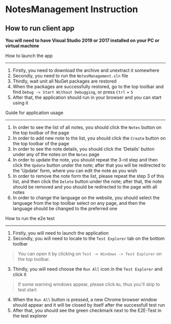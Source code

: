 # NotesManagement Instruction

## How to run client app
**You will need to have Visual Studio 2019 or 2017 installed on your PC or virtual machine**

How to launch the app

---

1. Firstly, you need to download the archive and unextract it somewhere
2. Secondly, you need to run the `NotesManagement.sln` file
3. Thirdly, wait unit all NuGet packages are restored
4. When the packages are successfully restored, go to the top toolbar and find `Debug -> Start Without Debugging`, or press `Ctrl` + `5`
5. After that, the application should run in your browser and you can start using it

Guide for application usage

---

1. In order to see the list of all notes, you should click the `Notes` button on the top toolbar of the page
2. In order to add new note to the list, you should click the `Create` button on the top toolbar of the page
3. In order to see the note details, you should click the 'Details' button under any of the notes on the `Notes` page
4. In order to update the note, you should repeat the 3-rd step and then click the `Update` button under the note; after that you will be redirected to the 'Update' form, where you can edit the note as you wish
5. In order to remove the note form the list, please repeat the step 3 of this list, and then click the `Delete` button under the note; after that, the note should be removed and you should be redirected to the page with all notes
6. In order to change the language on the website, you should select the language from the top toolbar select on any page, and then the language should be changed to the preferred one

How to run the e2e test

---

1. Firstly, you will need to launch the application
2. Secondly, you will need to locate to the `Test Explorer` tab on the bottom toolbar
> You can open it by clicking on `Test -> Windows -> Test Explorer` on the top toolbar.
3. Thirdly, you will need choose the `Run All` icon in the `Test Explorer` and click it
> If some warning windows appear, please click `No`, thus you'll skip to test start
4. When the `Run All` button is pressed, a new Chrome browser window should appear and it will be closed by itself after the successfull test run
5. After that, you should see the green checkmark next to the E2E-Test in the test explorer